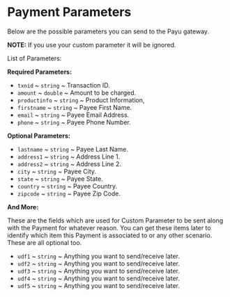 # Payment Parameters

Below are the possible parameters you can send to the Payu gateway. 

**NOTE:** If you use your custom parameter it will be ignored.

List of Parameters:

**Required Parameters:**

- `txnid`       ~ `string` ~ Transaction ID.
- `amount`      ~ `double` ~ Amount to be charged.
- `productinfo` ~ `string` ~ Product Information,
- `firstname`   ~ `string` ~ Payee First Name.
- `email`       ~ `string` ~ Payee Email Address.
- `phone`       ~ `string` ~ Payee Phone Number.

**Optional Parameters:**

- `lastname`    ~ `string` ~ Payee Last Name.
- `address1`    ~ `string` ~ Address Line 1.
- `address2`    ~ `string` ~ Address Line 2.
- `city`        ~ `string` ~ Payee City.
- `state`       ~ `string` ~ Payee State.
- `country`     ~ `string` ~ Payee Country.
- `zipcode`     ~ `string` ~ Payee Zip Code.

**And More:**

These are the fields which are used for Custom Parameter to be sent along with the Payment for whatever reason. You can get these items later to identify which item this Payment is associated to or any other scenario.
These are all optional too.

- `udf1` ~ `string` ~ Anything you want to send/receive later.
- `udf2` ~ `string` ~ Anything you want to send/receive later.
- `udf3` ~ `string` ~ Anything you want to send/receive later.
- `udf4` ~ `string` ~ Anything you want to send/receive later.
- `udf5` ~ `string` ~ Anything you want to send/receive later.